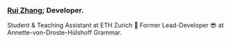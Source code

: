 ### [Rui Zhang](https://website-totallyinformatik.vercel.app/); Developer.

Student & Teaching Assistant at ETH Zurich :school_satchel: Former Lead-Developer :sunglasses: at Annette-von-Droste-Hülshoff Grammar. 
